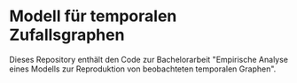 # Modell für temporalen Zufallsgraphen
Dieses Repository enthält den Code zur Bachelorarbeit "Empirische Analyse eines Modells zur Reproduktion von beobachteten temporalen Graphen".
